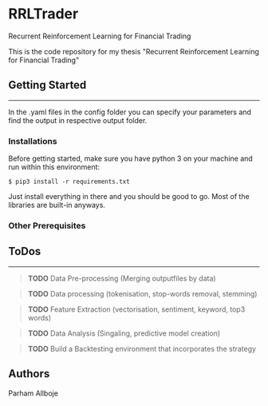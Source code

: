 # RRLTrader
Recurrent Reinforcement Learning for Financial Trading

This is the code repository for my thesis "Recurrent Reinforcement Learning for Financial Trading"



## Getting Started
-----
In the .yaml files in the config folder you can specify your parameters and find the output in respective output folder.


### Installations

Before getting started, make sure you have python 3 on your machine and run within this environment:

```
$ pip3 install -r requirements.txt
```

Just install everything in there and you should be good to go. Most of the libraries are built-in anyways.

### Other Prerequisites



## ToDos 
---

> **TODO** Data Pre-processing (Merging outputfiles by data)

> **TODO** Data processing (tokenisation, stop-words removal, stemming)

> **TODO** Feature Extraction (vectorisation, sentiment, keyword, top3 words)

>**TODO** Data Analysis (Singaling, predictive model creation)

>**TODO** Build a Backtesting environment that incorporates the strategy


## Authors
Parham Allboje